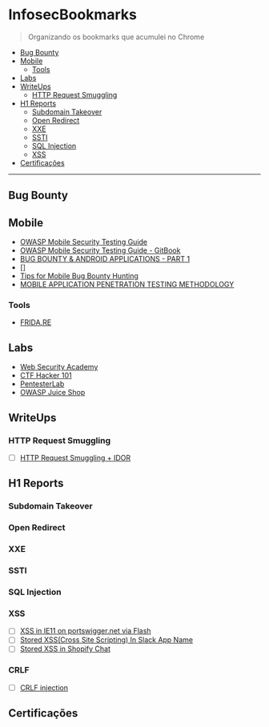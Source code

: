 # InfosecBookmarks

> Organizando os bookmarks que acumulei no Chrome

- [Bug Bounty](#bug-bounty)
- [Mobile](#mobile)
    - [Tools](#tools)
- [Labs](#labs)
- [WriteUps](#writeups)
    - [HTTP Request Smuggling](#http-request-smuggling)
- [H1 Reports](#h1-reports)
    - [Subdomain Takeover](#subdomain-takeover)
    - [Open Redirect](#open-redirect)
    - [XXE](#xxe)
    - [SSTI](#ssti)
    - [SQL Injection](#sql-injection)
    - [XSS](#xss)
- [Certificações](#certificações)

---

## Bug Bounty


## Mobile

- [OWASP Mobile Security Testing Guide](https://github.com/OWASP/owasp-mstg/)
- [OWASP Mobile Security Testing Guide - GitBook](https://mobile-security.gitbook.io/mobile-security-testing-guide/)
- [BUG BOUNTY & ANDROID APPLICATIONS - PART 1](https://x1m.nl/posts/android-app-testing-part-1/)
- []
- [Tips for Mobile Bug Bounty Hunting](https://ivrodriguez.com/tips-for-mobile-bug-bounty-hunting/)
- [MOBILE APPLICATION PENETRATION TESTING METHODOLOGY](https://hacken.io/research/education/mobile-application-penetration-testing-methodology/)

### Tools

- [FRIDA.RE](https://frida.re/docs/home/)

## Labs

- [Web Security Academy](https://portswigger.net/web-security)
- [CTF Hacker 101](https://ctf.hacker101.com/ctf)
- [PentesterLab](https://pentesterlab.com/)
- [OWASP Juice Shop](https://juice-shop.herokuapp.com/)

## WriteUps

### HTTP Request Smuggling
- [ ] [HTTP Request Smuggling + IDOR](https://hipotermia.pw/bb/http-desync-idor)

## H1 Reports

### Subdomain Takeover

### Open Redirect

### XXE

### SSTI

### SQL Injection

### XSS

- [ ] [XSS in IE11 on portswigger.net via Flash](https://hackerone.com/reports/182160)
- [ ] [Stored XSS(Cross Site Scripting) In Slack App Name](https://hackerone.com/reports/159460)
- [ ] [Stored XSS in Shopify Chat](https://hackerone.com/reports/756729)

### CRLF

- [ ] [CRLF injection](https://hackerone.com/reports/446271)

## Certificações

